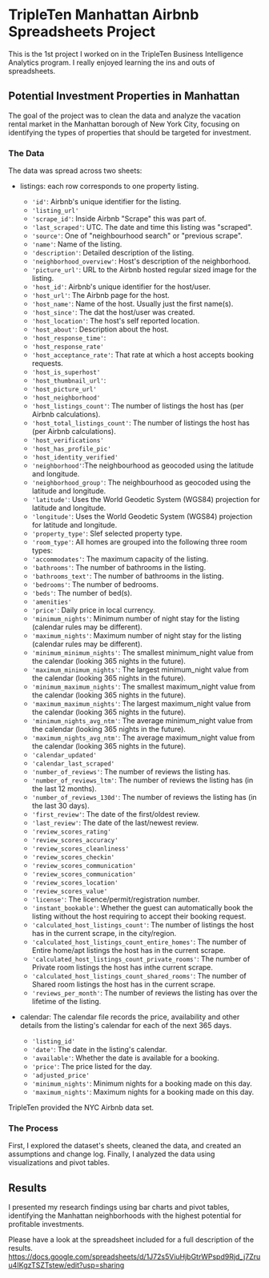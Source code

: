 # TripleTen Manhattan Airbnb Spreadsheets Project
This is the 1st project I worked on in the TripleTen Business Intelligence Analytics program. I really enjoyed learning the ins and outs of spreadsheets.

## Potential Investment Properties in Manhattan
The goal of the project was to clean the data and analyze the vacation rental market in the Manhattan borough of New York City, focusing on identifying the types of properties that should be targeted for investment. 

### The Data
The data was spread across two sheets:
- listings: each row corresponds to one property listing.
  - `'id'`: Airbnb's unique identifier for the listing.
  - `'listing_url'`
  - `'scrape_id'`: Inside Airbnb "Scrape" this was part of.
  - `'last_scraped'`: UTC. The date and time this listing was "scraped".
  - `'source'`: One of "neighbourhood search" or "previous scrape".
  - `'name'`: Name of the listing.
  - `'description'`: Detailed description of the listing.
  - `'neighborhood_overview'`: Host's description of the neighborhood.
  - `'picture_url'`: URL to the Airbnb hosted regular sized image for the listing.
  - `'host_id'`: Airbnb's unique identifier for the host/user.
  - `'host_url'`: The Airbnb page for the host.
  - `'host_name'`: Name of the host. Usually just the first name(s).
  - `'host_since'`: The dat the host/user was created.
  - `'host_location'`: The host's self reported location.
  - `'host_about'`: Description about the host.
  - `'host_response_time'`: 
  - `'host_response_rate'`
  - `'host_acceptance_rate'`: That rate at which a host accepts booking requests.
  - `'host_is_superhost'`
  - `'host_thumbnail_url'`: 
  - `'host_picture_url'`
  - `'host_neighborhood'`
  - `'host_listings_count'`: The number of listings the host has (per Airbnb calculations).
  - `'host_total_listings_count'`: The number of listings the host has (per Airbnb calculations).
  - `'host_verifications'`
  - `'host_has_profile_pic'`
  - `'host_identity_verified'`
  - `'neighborhood'`:The neighbourhood as geocoded using the latitude and longitude.
  - `'neighborhood_group'`: The neighbourhood as geocoded using the latitude and longitude.
  - `'latitude'`: Uses the World Geodetic System (WGS84) projection for latitude and longitude.
  - `'longitude'`: Uses the World Geodetic System (WGS84) projection for latitude and longitude.
  - `'property_type'`: Slef selected property type.
  - `'room_type'`: All homes are grouped into the following three room types:
  - `'accommodates'`: The maximum capacity of the listing.
  - `'bathrooms'`: The number of bathrooms in the listing.
  - `'bathrooms_text'`: The number of bathrooms in the listing.
  - `'bedrooms'`: The number of bedrooms.
  - `'beds'`: The number of bed(s).
  - `'amenities'`
  - `'price'`: Daily price in local currency.
  - `'minimum_nights'`: Minimum number of night stay for the listing (calendar rules may be different).
  - `'maximum_nights'`:  Maximum number of night stay for the listing (calendar rules may be different).
  - `'minimum_minimum_nights'`: The smallest minimum_night value from the calendar (looking 365 nights in the future).
  - `'maximum_minimum_nights'`: The largest minimum_night value from the calendar (looking 365 nights in the future).
  - `'minimum_maximum_nights'`: The smallest maximum_night value from the calendar (looking 365 nights in the future).
  - `'maximum_maximum_nights'`: The largest maximum_night value from the calendar (looking 365 nights in the future).
  - `'minimum_nights_avg_ntm'`: The average minimum_night value from the calendar (looking 365 nights in the future).
  - `'maximum_nights_avg_ntm'`: The average maximum_night value from the calendar (looking 365 nights in the future).
  - `'calendar_updated'`
  - `'calendar_last_scraped'`
  - `'number_of_reviews'`: The number of reviews the listing has.
  - `'number_of_reviews_ltm'`: The number of reviews the listing has (in the last 12 months).
  - `'number_of_reviews_130d'`: The number of reviews the listing has (in the last 30 days).
  - `'first_review'`: The date of the first/oldest review.
  - `'last_review'`: The date of the last/newest review.
  - `'review_scores_rating'`
  - `'review_scores_accuracy'`
  - `'review_scores_cleanliness'`
  - `'review_scores_checkin'`
  - `'review_scores_communication'`
  - `'review_scores_communication'`
  - `'review_scores_location'`
  - `'review_scores_value'`
  - `'license'`: The licence/permit/registration number.
  - `'instant_bookable'`: Whether the guest can automatically book the listing without the host requiring to accept their booking request.
  - `'calculated_host_listings_count'`: The number of listings the host has in the current scrape, in the city/region.
  - `'calculated_host_listings_count_entire_homes'`: The number of Entire home/apt listings the host has in the current scrape.
  - `'calculated_host_listings_count_private_rooms'`: The number of Private room listings the host has inthe current scrape.
  - `'calculated_host_listings_count_shared_rooms'`: The number of Shared room listings the host has in the current scrape.
  - `'reviews_per_month'`: The number of reviews the listing has over the lifetime of the listing.

- calendar: The calendar file records the price, availability and other details from the listing's calendar for each of the next 365 days.
  - `'listing_id'`
  - `'date'`: The date in the listing's calendar.
  - `'available'`: Whether the date is available for a booking.
  - `'price'`: The price listed for the day.
  - `'adjusted_price'`
  - `'minimum_nights'`: Minimum nights for a booking made on this day.
  - `'maximum_nights'`: Maximum nights for a booking made on this day.

TripleTen provided the NYC Airbnb data set.

### The Process
First, I explored the dataset's sheets, cleaned the data, and created an assumptions and change log. Finally, I analyzed the data using visualizations and pivot tables.

## Results
I presented my research findings using bar charts and pivot tables, identifying the Manhattan neighborhoods with the highest potential for profitable investments.

Please have a look at the spreadsheet included for a full description of the results. https://docs.google.com/spreadsheets/d/1J72s5ViuHjbGtrWPspd9Rjd_j7Zruu4IKgzTSZTstew/edit?usp=sharing
